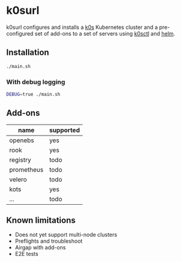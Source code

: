 # k0surl

k0surl configures and installs a [k0s](https://github.com/k0sproject/k0s) Kubernetes cluster and a pre-configured set of add-ons to a set of servers using [k0sctl](https://github.com/k0sproject/k0sctl) and [helm](https://github.com/helm/helm).

## Installation

```bash
./main.sh
```

### With debug logging

```bash
DEBUG=true ./main.sh
```

## Add-ons

| name | supported |
| ---- | --------- |
| openebs | yes |
| rook | yes |
| registry | todo |
| prometheus | todo |
| velero | todo |
| kots | yes |
| ... | todo |

## Known limitations

- Does not yet support multi-node clusters
- Preflights and troubleshoot
- Airgap with add-ons
- E2E tests

